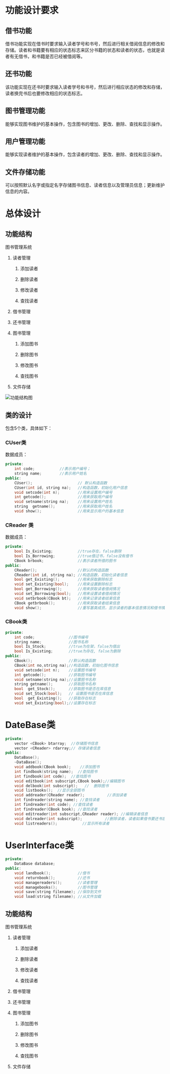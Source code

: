 ﻿# 功能设计要求

##  借书功能

借书功能实现在借书时要求输入读者学号和书号，然后进行相关借阅信息的修改和存储。读者和书籍要有相应的状态标志来区分书籍的状态和读者的状态，也就是读者有无借书，和书籍是否已经被借阅等。

##  还书功能

该功能实现在还书时要求输入读者学号和书号，然后进行相应状态的修改和存储，读者换完书后也要修改相应的状态标志。

##  图书管理功能

能够实现图书维护的基本操作，包含图书的增加、更改、删除、查找和显示操作。

##  用户管理功能

能够实现读者维护的基本操作，包含读者的增加、更改、删除、查找和显示操作。

##  文件存储功能

可以按照默认名字或指定名字存储图书信息、读者信息以及管理员信息；更新维护信息的内容。

# 总体设计


## 功能结构

图书管理系统

1. 读者管理

    1. 添加读者

    2. 删除读者

    3. 修改读者

    4. 查找读者

2. 借书管理

3. 还书管理

4. 图书管理

    1. 添加图书

    2. 删除图书

    3. 修改图书

    4. 查找图书

4. 文件存储

![功能结构图](./111111.png)

##  类的设计

包含5个类，具体如下：

###  CUser类

数据成员：

``` c++
private:
    int code;           //表示用户编号；
    string name;        //表示用户姓名
public:
    CUser();                    // 默认构造函数
    CUser(int id, string na);   //构造函数，初始化用户信息
    void setcode(int n);        //用来设置用户编号
    int getcode();              //用来获取用户编号
    void setname(string na);    //用来设置用户姓名
    string  getname();          //用来获取用户姓名
    void show();                //用来显示用户的基本信息
```

### CReader 类

数据成员：

``` c++
private:
    bool Is_Existing;           //true存在，false删除
    bool Is_Borrowing;          //true借过书，false没有借书
    CBook brbook;               //表示读者所借的图书
public:
    CReader();                  //默认的构造函数
    CReader(int id, string na); //构造函数，初始化读者信息
    bool get_Existing();        //用来获取删除标志
    void set_Existing(bool);    //用来设置删除标志
    bool get_Borrowing();       //用来获取读者借阅情况
    void set_Borrowing(bool);   //用来设置读者借阅情况
    void setbrbook(CBook bt);   //用来记录读者结束信息
    CBook getbrbook();          //用来获取读者结束信息
    void show();                //重写基类成员，显示读者的基本信息情况和借书情况
```

### CBook类

``` c++
private:
    int code;               //图书编号
    string name;            //图书名称
    bool Is_Stock;          //true为在架，false为借出
    bool Is_Existing;       //true为存在, false为删除
public:
    CBook();                //默认构造函数
    CBook(int no,string na);//构造函数，初始化图书信息
    void setcode(int n);    //设置图书编号
    int getcode();          //获取图书编号
    void setname(string na);//设置图书名称
    string getname();       //获取图书名称
    bool  get_Stock();      //获取图书是否在库信息
    void set_Stock(bool);   // 设置图书是否在库信息
    bool  get_Existing();   //获取存在标志
    void set_Existing(bool);//设置存在标志
```

# DateBase类

``` c++
private:
	vector <CBook> btarray;  //存储图书信息
	vector <CReader> rdarray;// 存储读者信息
public:
	DataBase();
	~DataBase();
	void addbook(CBook book);    //添加图书
	int findbook(string name);  //查找图书
	int findbook(int code);  //查找图书
	void editbook(int subscript,CBook book);//编辑图书
	void delbook(int subscript);   //  删除图书
	void listbooks();  //显示全部图书
	void addreader(CReader reader);          //添加读者
	int findreader(string name); //查找读者
	int findreader(int code); //查找读者
	int findreader(CBook book); //查找读者
	void editreader(int subscript,CReader reader); //编辑读者信息
	void delreader(int subscript);          //删除读者，读者如果借书要还书后才能删除
	void listreaders();           //显示所有读者
```

# UserInterface类
``` c++
private:
    DataBase database;
public:
    void landbook();            //借书
    void returnbook();          //还书
    void managereaders();       //读者管理
    void managebooks();         //图书管理
    void save(string filename); //保存到文件
    void load(string filename); //从文件加载
```    

## 功能结构

图书管理系统

1. 读者管理

    1. 添加读者

    2. 删除读者

    3. 修改读者

    4. 查找读者

2. 借书管理

3. 还书管理

4. 图书管理

    1. 添加图书

    2. 删除图书

    3. 修改图书

    4. 查找图书

4. 文件存储
